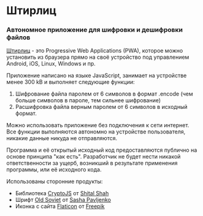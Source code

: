 # Штирлиц
### Автономное приложение для шифровки и дешифровки файлов

[Штирлиц](https://jebance.github.io/stirlits/) - это Progressive Web Applications (PWA), которое можно установить из браузера прямо на своё устройство под управлением Android, iOS, Linux, Windows и пр.

Приложение написано на языке JavaScript, занимает на устройстве менее 300 kB и выполняет следующие функции:
1.	Шифрование файла паролем от 6 символов в формат .encode (чем больше символов в пароле, тем сильнее шифрование)
2.	Расшифровка файла верным паролем от 6 символов в исходный формат.

Можно использовать приложение без подключения к сети интернет. Все функции выполняются автономно на устройстве пользователя, никакие данные никуда не отправляются.

Программа и её открытый исходный код предоставляются публично на основе принципа "как есть". Разработчик не будет нести никакой ответственности за ущерб, возникший в результате применения программы, или её исходного кода.

Использованы сторонние продукты:
- Библиотека [CryptoJS](https://github.com/sytelus/CryptoJS) от [Shital Shah](https://www.shital.com/)
- Шрифт [Old Soviet](https://fonts-online.ru/fonts/old-soviet) от [Sasha Pavljenko](https://t.me/pavljenko)
- Иконка с сайта [Flaticon](https://www.flaticon.com/free-icon/encryption_4292311) от [Freepik](https://www.flaticon.com/authors/freepik)
